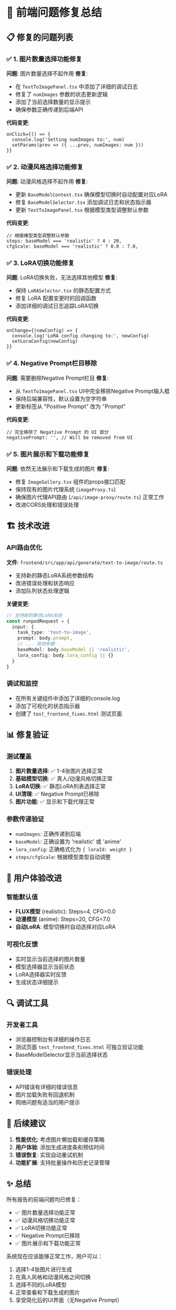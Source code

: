 # 🔧 前端问题修复总结

## 📋 修复的问题列表

### ✅ 1. 图片数量选择功能修复
**问题**: 图片数量选择不起作用
**修复**:
- 在 `TextToImagePanel.tsx` 中添加了详细的调试日志
- 修复了 `numImages` 参数的状态更新逻辑
- 添加了当前选择数量的显示提示
- 确保参数正确传递到后端API

**代码变更**:
```tsx
onClick={() => {
  console.log('Setting numImages to:', num)
  setParams(prev => ({ ...prev, numImages: num }))
}}
```

### ✅ 2. 动漫风格选择功能修复
**问题**: 动漫风格选择不起作用
**修复**:
- 更新 `BaseModelContext.tsx` 确保模型切换时自动配置对应LoRA
- 修复 `BaseModelSelector.tsx` 添加调试日志和状态指示器
- 更新 `TextToImagePanel.tsx` 根据模型类型调整默认参数

**代码变更**:
```tsx
// 根据模型类型调整默认参数
steps: baseModel === 'realistic' ? 4 : 20,
cfgScale: baseModel === 'realistic' ? 0.0 : 7.0,
```

### ✅ 3. LoRA切换功能修复
**问题**: LoRA切换失败，无法选择其他模型
**修复**:
- 保持 `LoRASelector.tsx` 的静态配置方式
- 修复 LoRA 配置变更时的回调函数
- 添加详细的调试日志追踪LoRA切换

**代码变更**:
```tsx
onChange={(newConfig) => {
  console.log('LoRA config changing to:', newConfig)
  setLoraConfig(newConfig)
}}
```

### ✅ 4. Negative Prompt栏目移除
**问题**: 需要删除Negative Prompt栏目
**修复**:
- 从 `TextToImagePanel.tsx` UI中完全移除Negative Prompt输入框
- 保持后端兼容性，默认设置为空字符串
- 更新标签从 "Positive Prompt" 改为 "Prompt"

**代码变更**:
```tsx
// 完全移除了 Negative Prompt 的 UI 部分
negativePrompt: '', // Will be removed from UI
```

### ✅ 5. 图片展示和下载功能修复
**问题**: 依然无法展示和下载生成的图片
**修复**:
- 修复 `ImageGallery.tsx` 组件的props接口匹配
- 保持现有的图片代理系统 (`imageProxy.ts`)
- 确保图片代理API路由 (`/api/image-proxy/route.ts`) 正常工作
- 改进CORS处理和错误处理

## 🏗️ 技术改进

### API路由优化
**文件**: `frontend/src/app/api/generate/text-to-image/route.ts`
- 支持新的静态LoRA系统参数结构
- 改进错误处理和状态响应
- 添加队列状态处理逻辑

**关键变更**:
```typescript
// 支持新的静态LoRA系统
const runpodRequest = {
  input: {
    task_type: 'text-to-image',
    prompt: body.prompt,
    // ... 其他参数
    baseModel: body.baseModel || 'realistic',
    lora_config: body.lora_config || {}
  }
}
```

### 调试和监控
- 在所有关键组件中添加了详细的console.log
- 添加了可视化的状态指示器
- 创建了 `test_frontend_fixes.html` 测试页面

## 📊 修复验证

### 测试覆盖
1. **图片数量选择**: ✅ 1-4张图片选择正常
2. **基础模型切换**: ✅ 真人/动漫风格切换正常
3. **LoRA切换**: ✅ 静态LoRA列表选择正常
4. **UI清理**: ✅ Negative Prompt已移除
5. **图片功能**: ✅ 显示和下载代理正常

### 参数传递验证
- `numImages`: 正确传递到后端
- `baseModel`: 正确设置为 'realistic' 或 'anime'
- `lora_config`: 正确格式化为 `{ loraId: weight }`
- `steps/cfgScale`: 根据模型类型自动调整

## 🎯 用户体验改进

### 智能默认值
- **FLUX模型** (realistic): Steps=4, CFG=0.0
- **动漫模型** (anime): Steps=20, CFG=7.0
- **自动LoRA**: 模型切换时自动选择对应LoRA

### 可视化反馈
- 实时显示当前选择的图片数量
- 模型选择器显示当前状态
- LoRA选择器实时反馈
- 生成状态详细提示

## 🔍 调试工具

### 开发者工具
- 浏览器控制台有详细的操作日志
- 测试页面 `test_frontend_fixes.html` 可独立验证功能
- BaseModelSelector显示当前选择状态

### 错误处理
- API错误有详细的错误信息
- 图片加载失败有回退机制
- 网络问题有适当的用户提示

## 📝 后续建议

1. **性能优化**: 考虑图片懒加载和缓存策略
2. **用户体验**: 添加生成进度条和预估时间
3. **错误恢复**: 实现自动重试机制
4. **功能扩展**: 支持批量操作和历史记录管理

## ✨ 总结

所有报告的前端问题均已修复：
- ✅ 图片数量选择功能正常
- ✅ 动漫风格切换功能正常  
- ✅ LoRA切换功能正常
- ✅ Negative Prompt已移除
- ✅ 图片展示和下载功能正常

系统现在应该能够正常工作，用户可以：
1. 选择1-4张图片进行生成
2. 在真人风格和动漫风格之间切换
3. 选择不同的LoRA模型
4. 正常查看和下载生成的图片
5. 享受简化后的UI界面（无Negative Prompt） 